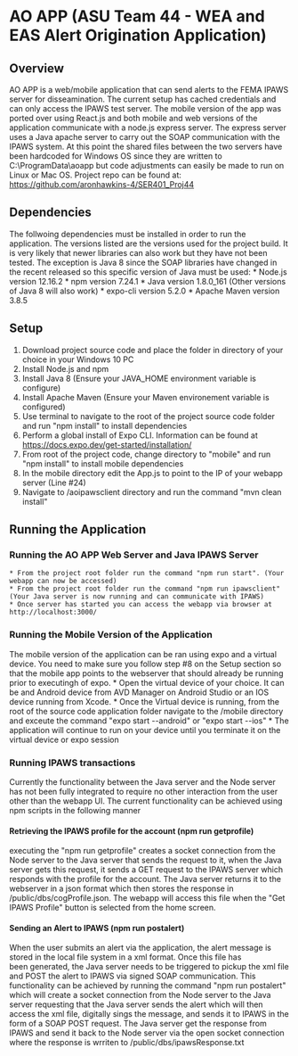 # AO APP (ASU Team 44 - WEA and EAS Alert Origination Application)

## Overview 
AO APP is a web/mobile application that can send alerts to the FEMA IPAWS server 
for disseamination. The current setup has cached credentials and can only access 
the IPAWS test server. The mobile version of the app was ported over using React.js 
and both mobile and web versions of the application communicate with a node.js express
server. The express server uses a Java apache server to carry out the SOAP communication 
with the IPAWS system. At this point the shared files between the two servers have been 
hardcoded for Windows OS since they are written to C:\ProgramData\aoapp but code adjustments
can easily be made to run on Linux or Mac OS. Project repo can be found at: 
https://github.com/aronhawkins-4/SER401_Proj44

## Dependencies 
The follwoing dependencies must be installed in order to run the application. The versions listed
are the versions used for the project build. It is very likely that newer libraries can also work 
but they have not been tested. The exception is Java 8 since the SOAP libraries have changed in the 
recent released so this specific version of Java must be used: 
    * Node.js version 12.16.2
    * npm version 7.24.1
    * Java version 1.8.0_161 (Other versions of Java 8 will also work) 
    * expo-cli version 5.2.0 
    * Apache Maven version 3.8.5

## Setup 
1. Download project source code and place the folder in directory of your choice in your Windows 10 PC 
2. Install Node.js and npm 
3. Install Java 8 (Ensure your JAVA_HOME environment variable is configure)
4. Install Apache Maven (Ensure your Maven environement variable is configured)
5. Use terminal to navigate to the root of the project source code folder and run "npm install" to install dependencies
6. Perform a global install of Expo CLI. Information can be found at https://docs.expo.dev/get-started/installation/
7. From root of the project code, change directory to "mobile" and run "npm install" to install mobile dependencies
8. In the mobile directory edit the App.js to point to the IP of your webapp server (Line #24)
9. Navigate to /aoipawsclient directory and run the command "mvn clean install" 

## Running the Application 

### Running the AO APP Web Server and Java IPAWS Server  
    * From the project root folder run the command "npm run start". (Your webapp can now be accessed)
    * From the project root folder run the command "npm run ipawsclient" (Your Java server is now running and can communicate with IPAWS)
    * Once server has started you can access the webapp via browser at http://localhost:3000/

### Running the Mobile Version of the Application
The mobile version of the application can be ran using expo and a virtual device. You need to make sure you follow step #8
on the Setup section so that the mobile app points to the webserver that should already be running prior to executingh of expo. 
    * Open the virtual device of your choice. It can be and Android device from AVD Manager on Android Studio or an IOS device running from Xcode. 
    * Once the Virtual device is running, from the root of the source code application folder navigate to the /mobile directory and exceute the command "expo start --android" or "expo start --ios"
    * The application will continue to run on your device until you terminate it on the virtual device or expo session  

### Running IPAWS transactions 
Currently the functionality between the Java server and the Node server has not been fully integrated to require no other interaction from the 
user other than the webapp UI. The current functionality can be achieved using npm scripts in the following manner 
    
#### Retrieving the IPAWS profile for the account (npm run getprofile)
executing the "npm run getprofile" creates a socket connection from the Node server to the Java server that sends the request to it, when the 
Java server gets this request, it sends a GET request to the IPAWS server which responds with the profile for the account. The Java server 
returns it to the webserver in a json format which then stores the response in /public/dbs/cogProfile.json. The webapp will access this file 
when the "Get IPAWS Profile" button is selected from the home screen. 

#### Sending an Alert to IPAWS (npm run postalert)
When the user submits an alert via the application, the alert message is stored in the local file system in a xml format. Once this file has  
been generated, the Java server needs to be triggered to pickup the xml file and POST the alert to IPAWS via signed SOAP communication. 
This functionality can be achieved by running the command "npm run postalert" which will create a socket connection from the Node server to 
the Java server requesting that the Java server sends the alert which will then access the xml file, digitally sings the message, and sends it
to IPAWS in the form of a SOAP POST request. The Java server get the response from IPAWS and send it back to the Node server via the open socket 
connection where the response is wrriten to /public/dbs/ipawsResponse.txt

